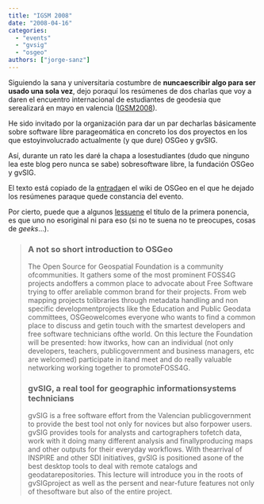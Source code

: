```yaml
---
title: "IGSM 2008"
date: "2008-04-16"
categories: 
  - "events"
  - "gvsig"
  - "osgeo"
authors: ["jorge-sanz"]
---
```


Siguiendo la sana y universitaria costumbre de **nuncaescribir algo para ser usado una sola vez**, dejo poraquí los resúmenes de dos charlas que voy a daren el encuentro internacional de estudiantes de geodesia que serealizará en mayo en valencia ([IGSM2008](http://www.igsm2008.upv.es/invitation.html "http://www.igsm2008.upv.es/invitation.html")).

He sido invitado por la organización para dar un par decharlas básicamente sobre software libre parageomática en concreto los dos proyectos en los que estoyinvolucrado actualmente (y que dure) OSGeo y gvSIG.

Así, durante un rato les daré la chapa a losestudiantes (dudo que ninguno lea este blog pero nunca se sabe) sobresoftware libre, la fundación OSGeo y gvSIG.

El texto está copiado de la [entrada](http://wiki.osgeo.org/wiki/IGSM08 "IGSM08")en el wiki de OSGeo en el que he dejado los resúmenes paraque quede constancia del evento.

Por cierto, puede que a algunos [lessuene](http://www.ctan.org/tex-archive/info/lshort/english/) el titulo de la primera ponencia, es que uno no esoriginal ni para eso (si no te suena no te preocupes, cosas de _geeks_...).

> ### A not so short introduction to OSGeo
> 
> The Open Source for Geospatial Foundation is a community ofcommunities. It gathers some of the most prominent FOSS4G projects andoffers a common place to advocate about Free Software trying to offer areliable common brand for their projects. From web mapping projects tolibraries through metadata handling and non specific developmentprojects like the Education and Public Geodata committees, OSGeowelcomes everyone who wants to find a common place to discuss and getin touch with the smartest developers and free software technicians ofthe world. On this lecture the Foundation will be presented: how itworks, how can an individual (not only developers, teachers, publicgovernment and business managers, etc are welcomed) participate in itand meet and do really valuable networking working together to promoteFOSS4G.
> 
> ### gvSIG, a real tool for geographic informationsystems technicians
> 
> gvSIG is a free software effort from the Valencian publicgovernment to provide the best tool not only for novices but also forpower users. gvSIG provides tools for analysts and cartographers tofetch data, work with it doing many different analysis and finallyproducing maps and other outputs for their everyday workflows. With thearrival of INSPIRE and other SDI initiatives, gvSIG is positioned asone of the best desktop tools to deal with remote catalogs and geodatarepositories. This lecture will introduce you in the roots of gvSIGproject as well as the persent and near-future features not only of thesoftware but also of the entire project.
